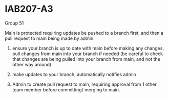 # IAB207-A3
Group 51

Main is protected requiring updates be pushed to a branch first, and then a pull request to main being made by admin.

1. ensure your branch is up to date with main before making any changes, pull changes from main into your branch if needed (be careful to check that changes are being pulled into your branch from main, and not the other way around)

2. make updates to your branch, automatically notifies admin

3. Admin to create pull request to main, requiring approval from 1 other team member before committing/ merging to main.
